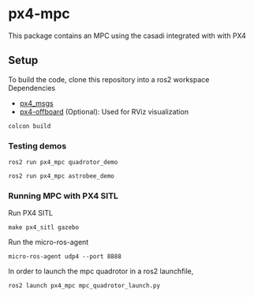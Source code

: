 # px4-mpc
This package contains an MPC using the casadi integrated with with PX4

## Setup
To build the code, clone this repository into a ros2 workspace
Dependencies
- [px4_msgs](https://github.com/PX4/px4_msgs/pull/15)
- [px4-offboard](https://github.com/Jaeyoung-Lim/px4-offboard) (Optional): Used for RViz visualization

```
colcon build
```

### Testing demos
```
ros2 run px4_mpc quadrotor_demo
```
```
ros2 run px4_mpc astrobee_demo

```
### Running MPC with PX4 SITL
Run PX4 SITL
```
make px4_sitl gazebo
```

Run the micro-ros-agent
```
micro-ros-agent udp4 --port 8888
```

In order to launch the mpc quadrotor in a ros2 launchfile,
```
ros2 launch px4_mpc mpc_quadrotor_launch.py 
```

